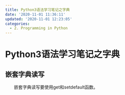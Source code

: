 ```yaml
---
title: Python3语法学习笔记之字典
date: '2020-11-01 11:36:11'
updated: '2020-11-01 12:23:05'
categories:
  - 2. Programming in Python
---
```

# Python3语法学习笔记之字典

## 嵌套字典读写

　　嵌套字典读写要使用get和setdefault函数。
